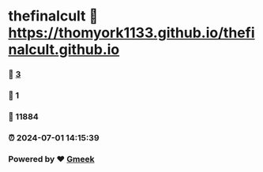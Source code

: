 # thefinalcult :link: https://thomyork1133.github.io/thefinalcult.github.io 
### :page_facing_up: [3](https://thomyork1133.github.io/thefinalcult.github.io/tag.html) 
### :speech_balloon: 1 
### :hibiscus: 11884 
### :alarm_clock: 2024-07-01 14:15:39 
### Powered by :heart: [Gmeek](https://github.com/Meekdai/Gmeek)
